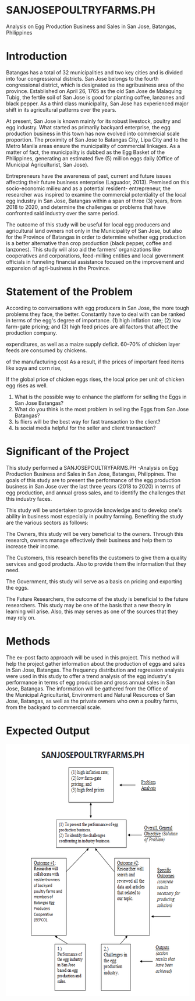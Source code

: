 # SANJOSEPOULTRYFARMS.PH
Analysis on Egg Production Business and Sales in San Jose, Batangas, Philippines

# Introduction
Batangas has a total of 32 municipalities and two key cities and is divided into four congressional districts. San Jose belongs to the fourth congressional district, which is designated as the agribusiness area of the province. Established on April 26, 1765 as the old San Jose de Malaquing Tubig, the fertile soil of San Jose is good for planting coffee, lanzones and black pepper. As a third class municipality, San Jose has experienced major shift in its agricultural patterns over the years.

At present, San Jose is known mainly for its robust livestock, poultry and egg industry. What started as primarily backyard enterprise, the egg production business in this town has now evolved into commercial scale proportion. The proximity of San Jose to Batangas City, Lipa City and to the Metro Manila areas ensure the municipality of commercial linkages. As a matter of fact, the municipality is dubbed as the Egg Basket of the Philippines, generating an estimated five (5) million eggs daily (Office of Municipal Agriculturist, San Jose).

Entrepreneurs have the awareness of past, current and future issues affecting their future business enterprise (Laguador, 2013). Premised on this socio-economic milieu and as a potential resident- entrepreneur, the researcher was inspired to examine the commercial potentiality of the local egg industry in San Jose, Batangas within a span of three (3) years, from 2018 to 2020, and determine the challenges or problems that have confronted said industry over the same period.

The outcome of this study will be useful for local egg producers and agricultural land owners not only in the Municipality of San Jose, but also for the Province of Batangas in order to determine whether egg production is a better alternative than crop production (black pepper, coffee and lanzones). This study will also aid the farmers’ organizations like cooperatives and corporations, feed-milling entities and local government officials in funneling financial assistance focused on the improvement and expansion of agri-business in the Province.

# Statement of the Problem
According to conversations with egg producers in San Jose, the more tough problems they face, the better.
Constantly have to deal with can be ranked in terms of the egg's degree of importance.
(1) high inflation rate; (2) low farm-gate pricing; and (3) high feed prices are all factors that affect the production company.

expenditures, as well as a maize supply deficit. 60–70% of chicken layer feeds are consumed by chickens.

of the manufacturing cost As a result, if the prices of important feed items like soya and corn rise,

If the global price of chicken eggs rises, the local price per unit of chicken egg rises as well.

1. What is the possible way to enhance the platform for selling the Eggs in San Jose Batangas?
2. What do you think is the most problem in selling the Eggs from San Jose Batangas?
3. Is fliers will be the best way for fast transaction to the client?
4. Is social media helpful for the seller and client transaction?

# Significant of the Project
This study performed a SANJOSEPOULTRYFARMS.PH -Analysis on Egg Production Business and Sales in San Jose, Batangas, Philippines.  The goals of this study are to present the performance of the egg production business in San Jose over the last three years (2018 to 2020) in terms of egg production, and annual gross sales, and to identify the challenges that this industry faces.

This study will be undertaken to provide knowledge and to develop one's ability in business most especially in poultry farming. Benefiting the study are the various sectors as follows:

The Owners, this study will be very beneficial to the owners. Through this research, owners manage effectively their business and help them to increase their income.

The Customers, this research benefits the customers to give them a quality services and good products. Also to provide them the information that they need.

The Government, this study will serve as a basis on pricing and exporting the eggs.

The Future Researchers, the outcome of the study is beneficial to the future researchers. This study may be one of the basis that a new theory in learning will arise. Also, this may serves as one of the sources that they may rely on.

# Methods
The ex-post facto approach will be used in this project. This method will help the project gather information about the production of eggs and sales in San Jose, Batangas. The frequency distribution and regression analysis were used in this study to offer a trend analysis of the egg industry's performance in terms of egg production and gross annual sales in San Jose, Batangas. The information will be gathered from the Office of the Municipal Agriculturist, Environment and Natural Resources of San Jose, Batangas, as well as the private owners who own a poultry farms, from the backyard to commercial scale. 
# Expected Output
<p align="center">
  <img width="608" height="690" src="output.png">
</p>









